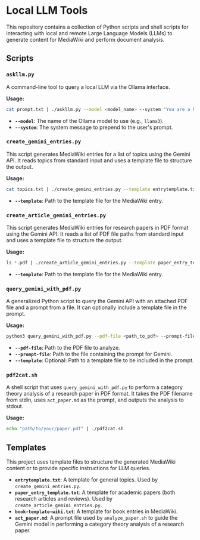 # Local LLM Tools

This repository contains a collection of Python scripts and shell scripts for interacting with local and remote Large Language Models (LLMs) to generate content for MediaWiki and perform document analysis.

## Scripts

### `askllm.py`

A command-line tool to query a local LLM via the Ollama interface.

**Usage:**

```bash
cat prompt.txt | ./askllm.py --model <model_name> --system "You are a helpful assistant."
```

*   **`--model`**: The name of the Ollama model to use (e.g., `llama3`).
*   **`--system`**: The system message to prepend to the user's prompt.

### `create_gemini_entries.py`

This script generates MediaWiki entries for a list of topics using the Gemini API. It reads topics from standard input and uses a template file to structure the output.

**Usage:**

```bash
cat topics.txt | ./create_gemini_entries.py --template entrytemplate.txt
```

*   **`--template`**: Path to the template file for the MediaWiki entry.

### `create_article_gemini_entries.py`

This script generates MediaWiki entries for research papers in PDF format using the Gemini API. It reads a list of PDF file paths from standard input and uses a template file to structure the output.

**Usage:**

```bash
ls *.pdf | ./create_article_gemini_entries.py --template paper_entry_template.txt
```

*   **`--template`**: Path to the template file for the MediaWiki entry.

### `query_gemini_with_pdf.py`

A generalized Python script to query the Gemini API with an attached PDF file and a prompt from a file. It can optionally include a template file in the prompt.

**Usage:**

```bash
python3 query_gemini_with_pdf.py --pdf-file <path_to_pdf> --prompt-file <path_to_prompt_file> [--template <path_to_template_file>]
```

*   **`--pdf-file`**: Path to the PDF file to analyze.
*   **`--prompt-file`**: Path to the file containing the prompt for Gemini.
*   **`--template`**: Optional: Path to a template file to be included in the prompt.

### `pdf2cat.sh`

A shell script that uses `query_gemini_with_pdf.py` to perform a category theory analysis of a research paper in PDF format. It takes the PDF filename from stdin, uses `act_paper.md` as the prompt, and outputs the analysis to stdout.

**Usage:**

```bash
echo "path/to/your/paper.pdf" | ./pdf2cat.sh
```

## Templates

This project uses template files to structure the generated MediaWiki content or to provide specific instructions for LLM queries.

*   **`entrytemplate.txt`**: A template for general topics. Used by `create_gemini_entries.py`.
*   **`paper_entry_template.txt`**: A template for academic papers (both research articles and reviews). Used by `create_article_gemini_entries.py`.
*   **`book-template-wiki.txt`**: A template for book entries in MediaWiki.
*   **`act_paper.md`**: A prompt file used by `analyze_paper.sh` to guide the Gemini model in performing a category theory analysis of a research paper.